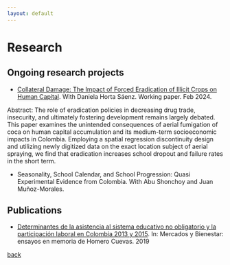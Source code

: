 ```yaml
---
layout: default
---
```


# Research

## Ongoing research projects
-  [Collateral Damage: The Impact of Forced Eradication of Illicit Crops on Human Capital](https://papers.ssrn.com/sol3/papers.cfm?abstract_id=4694457). With Daniela Horta Sáenz. Working paper. Feb 2024.

Abstract: The role of eradication policies in decreasing drug trade, insecurity, and ultimately fostering development remains largely debated. This paper examines the unintended consequences of aerial fumigation of coca on human capital accumulation and its medium-term socioeconomic impacts in Colombia. Employing a spatial regression discontinuity design and utilizing newly digitized data on the exact location subject of aerial spraying, we find that eradication increases school dropout and failure rates in the short term.

- Seasonality, School Calendar, and School Progression: Quasi Experimental Evidence from Colombia. With Abu Shonchoy and Juan Muñoz-Morales.

## Publications
- [Determinantes de la asistencia al sistema educativo no obligatorio y la participación laboral en Colombia 2013 y 2015](https://bdigital.uexternado.edu.co/entities/publication/3f54f92b-7e01-42bd-b57e-fbe8a2ad4215). In: Mercados y Bienestar: ensayos en memoria de Homero Cuevas. 2019

[back](./)
